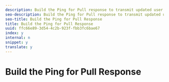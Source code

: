 ```yaml
---
description: Build the Ping for Pull response to transmit updated user information to Livefyre.
seo-description: Build the Ping for Pull response to transmit updated user information to Livefyre.
seo-title: Build the Ping for Pull Response
title: Build the Ping for Pull Response
uuid: ffc66e89-3d54-4c2b-923f-fbb3fc6bae67
index: y
internal: n
snippet: y
translate: y
---
```


# Build the Ping for Pull Response

